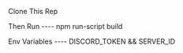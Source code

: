 Clone This Rep 

Then Run ----  npm run-script build


Env Variables ---- DISCORD_TOKEN  &&  SERVER_ID
